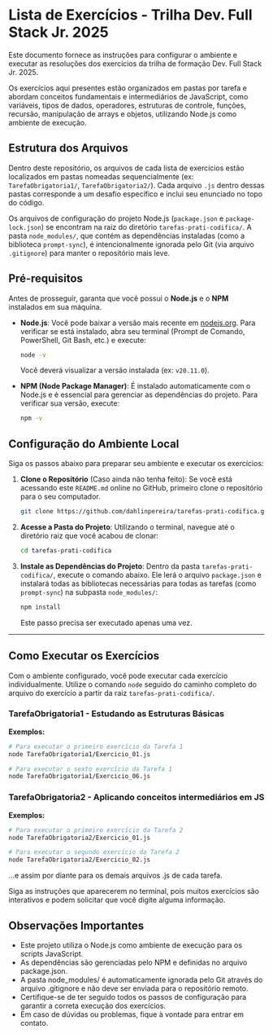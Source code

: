 # Lista de Exercícios - Trilha Dev. Full Stack Jr. 2025

Este documento fornece as instruções para configurar o ambiente e executar as resoluções dos exercícios da trilha de formação Dev. Full Stack Jr. 2025.

Os exercícios aqui presentes estão organizados em pastas por tarefa e abordam conceitos fundamentais e intermediários de JavaScript, como variáveis, tipos de dados, operadores, estruturas de controle, funções, recursão, manipulação de arrays e objetos, utilizando Node.js como ambiente de execução.

## Estrutura dos Arquivos

Dentro deste repositório, os arquivos de cada lista de exercícios estão localizados em pastas nomeadas sequencialmente (ex: `TarefaObrigatoria1/`, `TarefaObrigatoria2/`). Cada arquivo `.js` dentro dessas pastas corresponde a um desafio específico e inclui seu enunciado no topo do código.

Os arquivos de configuração do projeto Node.js (`package.json` e `package-lock.json`) se encontram na raiz do diretório `tarefas-prati-codifica/`. A pasta `node_modules/`, que contém as dependências instaladas (como a biblioteca `prompt-sync`), é intencionalmente ignorada pelo Git (via arquivo `.gitignore`) para manter o repositório mais leve.

## Pré-requisitos

Antes de prosseguir, garanta que você possui o **Node.js** e o **NPM** instalados em sua máquina.

* **Node.js**: Você pode baixar a versão mais recente em [nodejs.org](https://nodejs.org/). Para verificar se está instalado, abra seu terminal (Prompt de Comando, PowerShell, Git Bash, etc.) e execute:
    ```bash
    node -v
    ```
    Você deverá visualizar a versão instalada (ex: `v20.11.0`).

* **NPM (Node Package Manager)**: É instalado automaticamente com o Node.js e é essencial para gerenciar as dependências do projeto. Para verificar sua versão, execute:
    ```bash
    npm -v
    ```

## Configuração do Ambiente Local

Siga os passos abaixo para preparar seu ambiente e executar os exercícios:

1.  **Clone o Repositório** (Caso ainda não tenha feito):
    Se você está acessando este `README.md` online no GitHub, primeiro clone o repositório para o seu computador.
    ```bash
    git clone https://github.com/dahlinpereira/tarefas-prati-codifica.git
    ```

2.  **Acesse a Pasta do Projeto**:
    Utilizando o terminal, navegue até o diretório raiz que você acabou de clonar:
    ```bash
    cd tarefas-prati-codifica
    ```

3.  **Instale as Dependências do Projeto**:
    Dentro da pasta `tarefas-prati-codifica/`, execute o comando abaixo. Ele lerá o arquivo `package.json` e instalará todas as bibliotecas necessárias para todas as tarefas (como `prompt-sync`) na subpasta `node_modules/`:
    ```bash
    npm install
    ```
    Este passo precisa ser executado apenas uma vez.

---

## Como Executar os Exercícios

Com o ambiente configurado, você pode executar cada exercício individualmente. Utilize o comando `node` seguido do caminho completo do arquivo do exercício a partir da raiz `tarefas-prati-codifica/`.

### TarefaObrigatoria1 - Estudando as Estruturas Básicas

**Exemplos:**
```bash
# Para executar o primeiro exercício da Tarefa 1
node TarefaObrigatoria1/Exercicio_01.js

# Para executar o sexto exercício da Tarefa 1
node TarefaObrigatoria1/Exercicio_06.js
```

### TarefaObrigatoria2 - Aplicando conceitos intermediários em JS

**Exemplos:**
```bash
# Para executar o primeiro exercício da Tarefa 2
node TarefaObrigatoria2/Exercicio_01.js

# Para executar o segundo exercício da Tarefa 2
node TarefaObrigatoria2/Exercicio_02.js
```

...e assim por diante para os demais arquivos .js de cada tarefa.

Siga as instruções que aparecerem no terminal, pois muitos exercícios são interativos e podem solicitar que você digite alguma informação.

## Observações Importantes
* Este projeto utiliza o Node.js como ambiente de execução para os scripts JavaScript.
* As dependências são gerenciadas pelo NPM e definidas no arquivo package.json.
* A pasta node_modules/ é automaticamente ignorada pelo Git através do arquivo .gitignore e não deve ser enviada para o repositório remoto.
* Certifique-se de ter seguido todos os passos de configuração para garantir a correta execução dos exercícios.
* Em caso de dúvidas ou problemas, fique à vontade para entrar em contato.